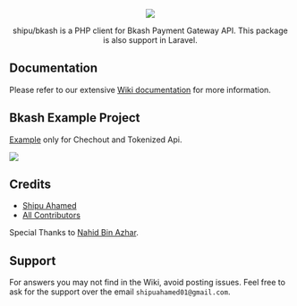 <p align="center"><a href="https://github.com/Shipu/bkash" target="_blank"><img src="https://raw.githubusercontent.com/Shipu/bkash-example/master/bkash_payment_logo.png"></a></p>
<p align="center">
    shipu/bkash is a PHP client for Bkash Payment Gateway API. This package is also support in Laravel.
</p>

## Documentation

Please refer to our extensive [Wiki documentation](https://github.com/Shipu/bkash/wiki) for more information.

## Bkash Example Project
[Example](https://github.com/shipu/bkash-example) only for Chechout and Tokenized Api.
<p><img src="https://raw.githubusercontent.com/Shipu/bkash-example/master/bkash_example-demo.png"></p>

## Credits

- [Shipu Ahamed](https://github.com/shipu)
- [All Contributors](../../contributors)

Special Thanks to [Nahid Bin Azhar](https://github.com/nahid).

## Support 

For answers you may not find in the Wiki, avoid posting issues. Feel free to ask for the support over the email `shipuahamed01@gmail.com`.
